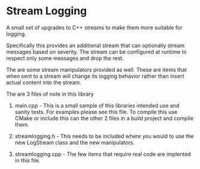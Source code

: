 Stream Logging
=============

A small set of upgrades to C++ streams to make them more suitable for logging. 

Specifically this provides an additional stream that can optionally stream
messages based on severity. The stream can be configured at runtime to respect
only some messages and drop the rest.

The are some stream manipulators provided as well. These are items that when
sent to a stream will change its logging behavior rather than insert actual
content into the stream.

The are 3 files of note in this library

   1. main.cpp - This is a small sample of this libraries intended use and
                 sanity tests. For examples please see this file. To compile
                 this use CMake or include this can the other 2 files in a 
                 build project and compile them.

   2. streamlogging.h - This needs to be included where you would to use the 
                        new LogStream class and the new manipulators.

   3. streamlogging.cpp - The few items that require real code are implented
                          in this file.
